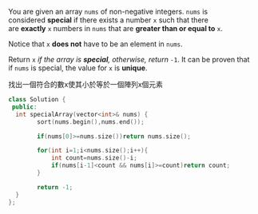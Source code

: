 You are given an array `nums` of non-negative integers. `nums` is considered **special** if there exists a number `x` such that there are **exactly** `x` numbers in `nums` that are **greater than or equal to** `x`.

Notice that `x` **does not** have to be an element in `nums`.

Return `x` _if the array is **special**, otherwise, return_ `-1`. It can be proven that if `nums` is special, the value for `x` is **unique**.

找出一個符合的數x使其小於等於一個陣列x個元素


```cpp
class Solution {
 public:
  int specialArray(vector<int>& nums) {
        sort(nums.begin(),nums.end());

        if(nums[0]>=nums.size())return nums.size();

        for(int i=1;i<nums.size();i++){
            int count=nums.size()-i;
            if(nums[i-1]<count && nums[i]>=count)return count;
        }

        return -1;
  }
};
```